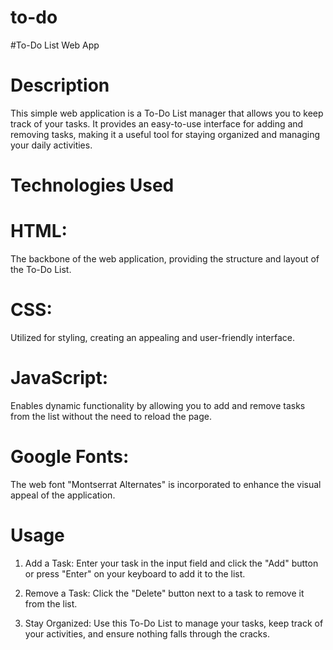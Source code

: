 # to-do


#To-Do List Web App

# Description
This simple web application is a To-Do List manager that allows you to keep track of your tasks. It provides an easy-to-use interface for adding and removing tasks, making it a useful tool for staying organized and managing your daily activities.

# Technologies Used
# HTML: 
The backbone of the web application, providing the structure and layout of the To-Do List.

# CSS: 
Utilized for styling, creating an appealing and user-friendly interface.

# JavaScript: 
Enables dynamic functionality by allowing you to add and remove tasks from the list without the need to reload the page.

# Google Fonts: 
The web font "Montserrat Alternates" is incorporated to enhance the visual appeal of the application.

# Usage
1. Add a Task: Enter your task in the input field and click the "Add" button or press "Enter" on your keyboard to add it to the list.

2. Remove a Task: Click the "Delete" button next to a task to remove it from the list.

3. Stay Organized: Use this To-Do List to manage your tasks, keep track of your activities, and ensure nothing falls through the cracks.
